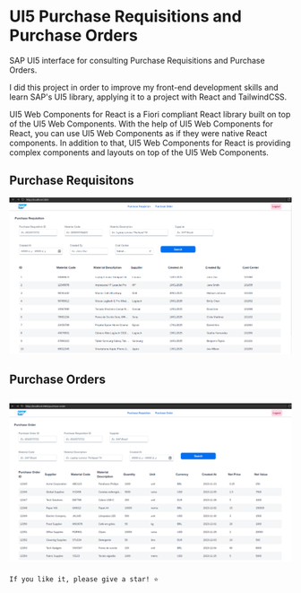 # UI5 Purchase Requisitions and Purchase Orders

SAP UI5 interface for consulting Purchase Requisitions and Purchase Orders.

I did this project in order to improve my front-end development skills and learn SAP's UI5 library, applying it to a project with React and TailwindCSS.

UI5 Web Components for React is a Fiori compliant React library built on top of the UI5 Web Components. With the help of UI5 Web Components for React, you can use UI5 Web Components as if they were native React components. In addition to that, UI5 Web Components for React is providing complex components and layouts on top of the UI5 Web Components.

## Purchase Requisitons

![](https://raw.githubusercontent.com/josehenriqueroveda/ui5-prpo/refs/heads/main/public/pr-page.png)

## Purchase Orders

![](https://raw.githubusercontent.com/josehenriqueroveda/ui5-prpo/refs/heads/main/public/po-page.png)
---

```
If you like it, please give a star! ⭐
```
